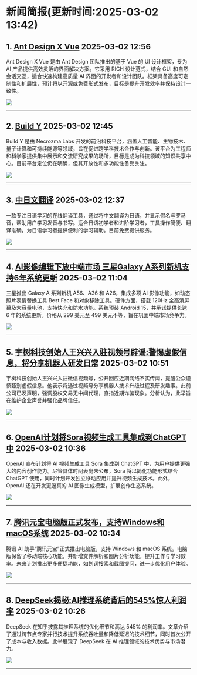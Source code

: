 # 新闻简报(更新时间:2025-03-02 13:42)

## 1. [Ant Design X Vue](https://top.aibase.com/tool/ant-design-x-vue)   2025-03-02 12:56

Ant Design X Vue 是由 Ant Design 团队推出的基于 Vue 的 UI 设计框架，专为 AI 产品提供高效灵活的界面解决方案。它采用 RICH 设计范式，结合 GUI 和自然会话交互，适合快速构建高质量 AI 界面的开发者和设计团队。框架具备高度可定制性和扩展性，预计将以开源或免费形式发布，目标是提升开发效率并保持设计一致性。

![](https://pic.chinaz.com/ai/2025/03/02/202503021256447499.jpg)

---

## 2. [Build Y](https://top.aibase.com/tool/build-y)   2025-03-02 12:45

Build Y 是由 Necrozma Labs 开发的前沿科技平台，涵盖人工智能、生物技术、量子计算和可持续能源等领域，旨在促进跨学科技术合作与创新。该平台为工程师和科学家提供集中展示和交流研究成果的场所，目标是成为科技领域的知识共享中心。目前平台定位仍在明确，但其开放性和多功能性备受关注。

![](https://pic.chinaz.com/ai/2025/03/02/202503021245440695.jpg)

---

## 3. [中日文翻译](https://top.aibase.com/tool/zhongriwenfanyi)   2025-03-02 12:37

一款专注日语学习的在线翻译工具，通过将中文翻译为日语，并显示假名与罗马音，帮助用户学习发音与书写。适合日语初学者和进阶学习者，工具操作简便、翻译准确，为日语学习者提供便利的学习辅助。目前免费提供服务。

![](https://pic.chinaz.com/ai/2025/03/02/202503021237506013.jpg)

---

## 4. [AI影像编辑下放中端市场 三星Galaxy A系列新机支持6年系统更新](https://www.aibase.com/zh/news/15862)   2025-03-02 11:04

三星推出 Galaxy A 系列新机 A56、A36 和 A26，集成多项 AI 影像功能，如动态照片表情替换工具 Best Face 和对象移除工具。硬件方面，搭载 120Hz 全高清屏幕及大容量电池，支持快充和防水功能。系统预装 Android 15，并承诺提供长达 6 年的系统更新。价格从 299 美元至 499 美元不等，旨在巩固中端市场竞争力。

![](https://upload.chinaz.com/2025/0302/6387651023543381594057059.png)

---

## 5. [宇树科技创始人王兴兴入驻视频号辟谣:警惕虚假信息，将分享机器人研发日常](https://www.aibase.com/zh/news/15861)   2025-03-02 10:51

宇树科技创始人王兴兴入驻微信视频号，公开回应近期网络不实传闻，提醒公众谨慎甄别虚假信息。他表示将通过视频号分享机器人技术升级过程及研发趣事。此前公司已发声明，强调股权交易无中间代理，直指近期诈骗现象。分析认为，此举旨在维护企业声誉并强化品牌信任。

![](https://upload.chinaz.com/2025/0302/6387650949240976875977249.png)

---

## 6. [OpenAI计划将Sora视频生成工具集成到ChatGPT中](https://www.aibase.com/zh/news/15860)   2025-03-02 10:36

OpenAI 宣布计划将 AI 视频生成工具 Sora 集成到 ChatGPT 中，为用户提供更强大的内容创作能力。尽管具体时间表尚未公布，Sora 将以简化功能形式结合 ChatGPT 使用，同时计划开发独立移动应用并提升视频生成技术。此外，OpenAI 还在开发更逼真的 AI 图像生成模型，扩展创作生态系统。

![](https://pic.chinaz.com/picmap/202502061723412816_0.jpg)

---

## 7. [腾讯元宝电脑版正式发布，支持Windows和macOS系统](https://www.aibase.com/zh/news/15859)   2025-03-02 10:34

腾讯 AI 助手“腾讯元宝”正式推出电脑版，支持 Windows 和 macOS 系统。电脑版保留了移动端核心功能，并新增文件解析和图片分析功能，提升工作与学习效率。未来计划推出更多便捷功能，如划词搜索和截图提问，进一步优化用户体验。

![](https://pic.chinaz.com/picmap/202405301107292824_0.jpg)

---

## 8. [DeepSeek揭秘:AI推理系统背后的545%惊人利润率](https://www.aibase.com/zh/news/15858)   2025-03-02 10:26

DeepSeek 在知乎披露其推理系统的优化细节和高达 545% 的利润率。文章介绍了通过跨节点专家并行技术提升系统吞吐量和降低延迟的技术细节，同时首次公开了成本与收入数据。此举展现了 DeepSeek 在 AI 推理领域的技术优势与市场潜力。

![](https://pic.chinaz.com/picmap/202502051558207045_2.jpg)

---